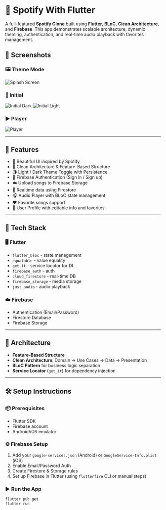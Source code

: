 # 🎵 Spotify With Flutter

A full-featured **Spotify Clone** built using **Flutter**, **BLoC**, **Clean Architecture**, and **Firebase**. This app demonstrates scalable architecture, dynamic theming, authentication, and real-time audio playback with favorites management.

## 📸 Screenshots

### 🖼️ Theme Mode
![Splash Screen](assets/images/choose_mode.jpg)

### 🔐 Initial
![Initial Dark](assets/images/initial_dark.jpg)  ![Initial Light](assets/images/initial_dark.jpg)

### ▶️ Player
![Player](assets/images/player.jpg)

---

## 🚀 Features

- 🎨 Beautiful UI inspired by Spotify
- 🧱 Clean Architecture & Feature-Based Structure
- 🌗 Light / Dark Theme Toggle with Persistence
- 🔐 Firebase Authentication (Sign in / Sign up)
- ☁️ Upload songs to Firebase Storage
- 🔄 Realtime data using Firestore
- 🎧 Audio Player with BLoC state management
- ❤️ Favorite songs support
- 👤 User Profile with editable info and favorites

---

## 🧱 Tech Stack

### 🖥️ Flutter
- `flutter_bloc` - state management
- `equatable` - value equality
- `get_it` - service locator for DI
- `firebase_auth` - auth
- `cloud_firestore` - real-time DB
- `firebase_storage` - media storage
- `just_audio` - audio playback

### ☁️ Firebase
- Authentication (Email/Password)
- Firestore Database
- Firebase Storage

---

## 🧠 Architecture

- **Feature-Based Structure**
- **Clean Architecture**: Domain → Use Cases → Data → Presentation
- **BLoC Pattern** for business logic separation
- **Service Locator** (`get_it`) for dependency injection

---

## 🛠️ Setup Instructions

### 📦 Prerequisites
- Flutter SDK
- Firebase account
- Android/iOS emulator

### ⚙️ Firebase Setup
1. Add your `google-services.json` (Android) or `GoogleService-Info.plist` (iOS)
2. Enable Email/Password Auth
3. Create Firestore & Storage rules
4. Set up Firebase in Flutter (using `flutterfire` CLI or manual steps)

### ▶️ Run the App
```bash
flutter pub get
flutter run
